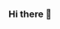 ### Hi there 👋

<!--
**Slavi-Svec/Slavi-Svec** is a ✨ _special_ ✨ repository because its `README.md` (this file) appears on your GitHub profile.

Here are some ideas to get you started:

- 🔭 I’m currently working on cryptotracker.link
- 🌱 I’m currently learning graphQL/Apollo
- 👯 I’m looking to collaborate on react projects
- 🤔 I’m looking for help with networking
- 💬 Ask me about react.js
- 📫 How to reach me: slavisvec.com
- 😄 Pronouns: he, him
- ⚡ Fun fact: Every time you shuffle a deck of cards, you get a combination that's never existed.

-->
